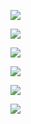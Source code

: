 ![](https://www.nta.go.jp/tmp/a7b7bcc7-b209-4256-bc51-38e58df3f4d8/images/90f6c43db9cc3bac7cefa237ef289f62325ae4f507fadb8dd585346f1d33a575.jpg)

![](https://www.nta.go.jp/tmp/a7b7bcc7-b209-4256-bc51-38e58df3f4d8/images/ebf9fdbb8429853392fce9e2cb5f3a4d3a6aa016ca9832fb246a34ff88f16004.jpg)

![](https://www.nta.go.jp/tmp/a7b7bcc7-b209-4256-bc51-38e58df3f4d8/images/e074f43b414fdac50bdbcf569beddf514c3c50200059cdb4db514fcc3521d9b2.jpg)

![](https://www.nta.go.jp/tmp/a7b7bcc7-b209-4256-bc51-38e58df3f4d8/images/5608789f833b8c740d66089132afe2b2679364ee5d3a73944389a0d968f79c3b.jpg)

![](https://www.nta.go.jp/tmp/a7b7bcc7-b209-4256-bc51-38e58df3f4d8/images/73b9458892d1feeebd1b352448cd3278bb4fd65840013da642f0a05210834758.jpg)

![](https://www.nta.go.jp/tmp/a7b7bcc7-b209-4256-bc51-38e58df3f4d8/images/c64526eaafcbf249a9118290b72b81d166375e3faac0d86a2f4e6ab03b92b4f1.jpg)